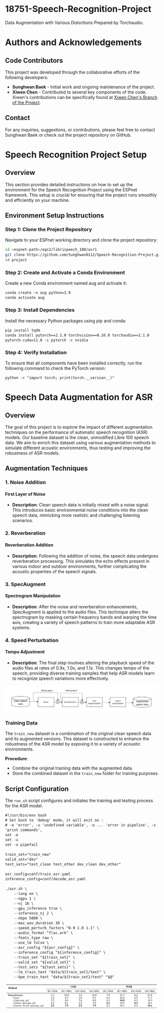 # 18751-Speech-Recognition-Project
Data Augmentation with Various Distortions Prepared by Torchaudio.
# Authors and Acknowledgements

## Code Contributors

This project was developed through the collaborative efforts of the following developers:

- **Sunghwan Baek** - Initial work and ongoing maintenance of the project.
- **Xiwen Chen** - Contributed to several key components of the code. Xiwen's contributions can be specifically found at [Xiwen Chen's Branch of the Project](https://github.com/chxw20/11751-Speech-Recognition-Project/tree/aug).

## Contact

For any inquiries, suggestions, or contributions, please feel free to contact Sunghwan Baek or check out the project repository on GitHub.


# Speech Recognition Project Setup

## Overview

This section provides detailed instructions on how to set up the environment for the Speech Recognition Project using the ESPnet framework. This setup is crucial for ensuring that the project runs smoothly and efficiently on your machine.

## Environment Setup Instructions

### Step 1: Clone the Project Repository

Navigate to your ESPnet working directory and clone the project repository:

```bash
cd <espnet-path>/egs2/librispeech_100/asr1
git clone https://github.com/Sunghwan0112/Speech-Recognition-Project.git project
cd project
```

### Step 2: Create and Activate a Conda Environment

Create a new Conda environment named aug and activate it:
```
conda create -n aug python=3.9
conda activate aug
```
### Step 3: Install Dependencies
Install the necessary Python packages using pip and conda:
```
pip install tqdm
conda install pytorch==2.1.0 torchvision==0.16.0 torchaudio==2.1.0 pytorch-cuda=11.8 -c pytorch -c nvidia
```
### Step 4: Verify Installation
To ensure that all components have been installed correctly, run the following command to check the PyTorch version:
```
python -c "import torch; print(torch.__version__)"
```
# Speech Data Augmentation for ASR

## Overview

The goal of this project is to explore the impact of different augmentation techniques on the performance of automatic speech recognition (ASR) models. Our baseline dataset is the clean, unmodified Libre 100 speech data. We aim to enrich this dataset using various augmentation methods to simulate different acoustic environments, thus testing and improving the robustness of ASR models.

## Augmentation Techniques

### 1. Noise Addition

#### First Layer of Noise
- **Description**: Clean speech data is initially mixed with a noise signal. This introduces basic environmental noise conditions into the clean speech data, mimicking more realistic and challenging listening scenarios.

### 2. Reverberation

#### Reverberation Addition
- **Description**: Following the addition of noise, the speech data undergoes reverberation processing. This simulates the echo effects present in various indoor and outdoor environments, further complicating the acoustic properties of the speech signals.

### 3. SpecAugment

#### Spectrogram Manipulation
- **Description**: After the noise and reverberation enhancements, SpecAugment is applied to the audio files. This technique alters the spectrogram by masking certain frequency bands and warping the time axis, creating a variety of speech patterns to train more adaptable ASR systems.

### 4. Speed Perturbation

#### Tempo Adjustment
- **Description**: The final step involves altering the playback speed of the audio files at rates of 0.9x, 1.0x, and 1.1x. This changes tempo of the speech, providing diverse training samples that help ASR models learn to recognize speech variations more effectively.


![pipeline](./images/pipeline.png)


### Training Data
The `train_new` dataset is a combination of the original clean speech data and its augmented versions. This dataset is constructed to enhance the robustness of the ASR model by exposing it to a variety of acoustic environments.

**Procedure**:
- Combine the original training data with the augmented data.
- Store the combined dataset in the `train_new` folder for training purposes.

## Script Configuration

The `run.sh` script configures and initiates the training and testing process for the ASR model.

```
#!/usr/bin/env bash
# Set bash to 'debug' mode, it will exit on :
# -e 'error', -u 'undefined variable', -o ... 'error in pipeline', -x 'print commands',
set -e
set -u
set -o pipefail

train_set="train_new"
valid_set="dev"
test_sets="test_clean test_other dev_clean dev_other"

asr_config=conf/train_asr.yaml
inference_config=conf/decode_asr.yaml

./asr.sh \
    --lang en \
    --ngpu 1 \
    --nj 16 \
    --gpu_inference true \
    --inference_nj 2 \
    --nbpe 5000 \
    --max_wav_duration 30 \
    --speed_perturb_factors "0.9 1.0 1.1" \
    --audio_format "flac.ark" \
    --feats_type raw \
    --use_lm false \
    --asr_config "${asr_config}" \
    --inference_config "${inference_config}" \
    --train_set "${train_set}" \
    --valid_set "${valid_set}" \
    --test_sets "${test_sets}" \
    --lm_train_text "data/${train_set}/text" \
    --bpe_train_text "data/${train_set}/text" "$@"
```

![Final result](./images/result.png)
